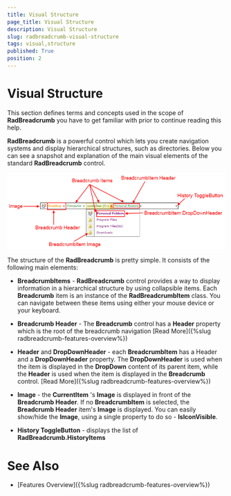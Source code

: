 ```yaml
---
title: Visual Structure
page_title: Visual Structure
description: Visual Structure
slug: radbreadcrumb-visual-structure
tags: visual,structure
published: True
position: 2
---
```


# Visual Structure

This section defines terms and concepts used in the scope of __RadBreadcrumb__ you have to get familiar with prior to continue reading this help.

__RadBreadcrumb__ is a powerful control which lets you create navigation systems and display hierarchical structures, such as directories. Below you can see a snapshot and explanation of the main visual elements of the standard __RadBreadcrumb__ control.

![](images/breadcrumb_visual_structure.png)

The structure of the __RadBreadcrumb__ is pretty simple. It consists of the following main elements:		

* __BreadcrumbItems__ - __RadBreadcrumb__ control provides a way to display information in a hierarchical structure by using collapsible items. Each __Breadcrumb__ item is an instance of the __RadBreadcrumbItem__ class. You can navigate between these items using either your mouse device or your keyboard.

* __Breadcrumb Header__ - The __Breadcrumb__ control has a __Header__ property which is the root of the breadcrumb navigation [Read More]({%slug radbreadcrumb-features-overview%})

* __Header__ and __DropDownHeader__ - each __BreadcrumbItem__ has a Header and a __DropDownHeader__ property. The __DropDownHeader__ is used when the item is displayed in the __DropDown__ content of its parent item, while the __Header__ is used when the item is displayed in the __Breadcrumb__ control. [Read More]({%slug radbreadcrumb-features-overview%})

* __Image__ - the __CurrentItem__ 's __Image__ is displayed in front of the __Breadcrumb Header__. If no __BreadcrumbItem__ is selected, the __Breadcrumb Header__ item's __Image__ is displayed. You can easily show/hide the __Image__, using a single property to do so - __IsIconVisible__.			

* __History ToggleButton__ - displays the list of __RadBreadcrumb.HistoryItems__

# See Also
 * [Features Overview]({%slug radbreadcrumb-features-overview%})